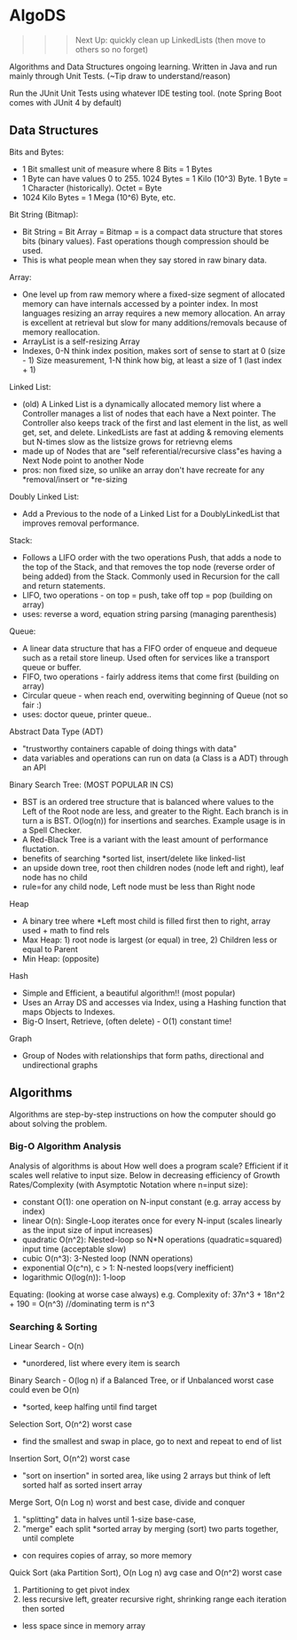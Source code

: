 # AlgoDS
>>>
>>> Next Up: quickly clean up LinkedLists  (then move to others so no forget)
>>>

Algorithms and Data Structures ongoing learning. Written in Java and run mainly through Unit Tests.
(~Tip draw to understand/reason)

Run the JUnit Unit Tests using whatever IDE testing tool. (note Spring Boot comes with JUnit 4 by default)

## Data Structures

Bits and Bytes:
- 1 Bit smallest unit of measure where 8 Bits = 1 Bytes
- 1 Byte can have values 0 to 255. 1024 Bytes = 1 Kilo (10^3) Byte.
  1 Byte = 1 Character (historically). Octet = Byte
- 1024 Kilo Bytes = 1 Mega (10^6) Byte, etc.

Bit String (Bitmap):
- Bit String = Bit Array = Bitmap = is a compact data structure that stores
  bits (binary values). Fast operations though compression should be used.
- This is what people mean when they say stored in raw binary data.

Array:
- One level up from raw memory where a fixed-size segment of allocated memory
  can have internals accessed by a pointer index. In most languages resizing
  an array requires a new memory allocation.
  An array is excellent at retrieval but slow for many additions/removals
  because of memory reallocation.
- ArrayList is a self-resizing Array
- Indexes, 0-N think index position, makes sort of sense to start at 0   (size - 1)
   Size measurement, 1-N think how big, at least a size of 1  (last index + 1)

Linked List:
- (old) A Linked List is a dynamically allocated memory list where a Controller manages a list of nodes that each have
   a Next pointer. The Controller also keeps track of the first and last element in the list, as well get, set, and
   delete. LinkedLists are fast at adding & removing elements but N-times slow as the listsize grows for retrievng elems
- made up of Nodes that are "self referential/recursive class"es having a Next Node point to another Node
- pros: non fixed size, so unlike an array don't have recreate for any *removal/insert or *re-sizing

Doubly Linked List:
- Add a Previous to the node of a Linked List for a DoublyLinkedList that
  improves removal performance.

Stack:
- Follows a LIFO order with the two operations Push, that adds a node to the top
  of the Stack, and that removes the top node (reverse order of being added) from
  the Stack. Commonly used in Recursion for the call and return statements.
- LIFO, two operations - on top = push, take off top = pop (building on array)
- uses: reverse a word, equation string parsing (managing parenthesis)

Queue:
- A linear data structure that has a FIFO order of enqueue and dequeue such as a
 	  retail store lineup. Used often for services like a transport queue or buffer.
- FIFO, two operations - fairly address items that come first (building on array)
- Circular queue - when reach end, overwiting beginning of Queue (not so fair :)
- uses: doctor queue, printer queue..

Abstract Data Type (ADT)
- "trustworthy containers capable of doing things with data"
- data variables and operations can run on data (a Class is a ADT) through an API

Binary Search Tree: (MOST POPULAR IN CS)
- BST is an ordered tree structure that is balanced where values to the Left of
  the Root node are less, and greater to the Right. Each branch is in turn a is
  BST.
  O(log(n)) for insertions and searches. Example usage is in a Spell Checker.
- A Red-Black Tree is a variant with the least amount of performance fluctation.
- benefits of searching *sorted list, insert/delete like linked-list
- an upside down tree, root then children nodes (node left and right), leaf node has no child
- rule=for any child node, Left node must be less than Right node

Heap
- A binary tree where *Left most child is filled first then to right, array used + math to find rels
- Max Heap: 1) root node is largest (or equal) in tree, 2) Children less or equal to Parent
- Min Heap: (opposite)

Hash
- Simple and Efficient, a beautiful algorithm!! (most popular)
- Uses an Array DS and accesses via Index, using a Hashing function that maps Objects to Indexes.
- Big-O Insert, Retrieve, (often delete) - O(1) constant time!

Graph
- Group of Nodes with relationships that form paths, directional and undirectional graphs


## Algorithms

Algorithms are step-by-step instructions on how the computer should go about solving the problem.

### Big-O Algorithm Analysis
Analysis of algorithms is about How well does a program scale? Efficient if it scales well relative to input size.
Below in decreasing efficiency of Growth Rates/Complexity (with Asymptotic Notation where n=input size):
 - constant O(1): one operation on N-input constant (e.g. array access by index)
 - linear O(n): Single-Loop iterates once for every N-input (scales linearly as the input size of input increases)
 - quadratic O(n^2): Nested-loop so N*N operations (quadratic=squared) input time (acceptable slow)
 - cubic O(n^3): 3-Nested loop (N*N*N operations)
 - exponential O(c^n), c > 1: N-nested loops(very inefficient)
 - logarithmic O(log(n)): 1-loop

Equating:  (looking at worse case always)
e.g. Complexity of: 37n^3 + 18n^2 + 190 = O(n^3)  //dominating term is n^3


### Searching & Sorting

 Linear Search - O(n)
 - *unordered, list where every item is search

 Binary Search - O(log n) if a Balanced Tree, or if Unbalanced worst case could even be O(n)
 - *sorted, keep halfing until find target

 Selection Sort, O(n^2) worst case
 - find the smallest and swap in place, go to next and repeat to end of list

 Insertion Sort, O(n^2) worst case
 - "sort on insertion" in sorted area, like using 2 arrays but think of left sorted half as sorted insert array

 Merge Sort, O(n Log n) worst and best case,  divide and conquer
 1) "splitting" data in halves until 1-size base-case,
 2) "merge" each split *sorted array by merging (sort) two parts together, until complete
 - con requires copies of array, so more memory

 Quick Sort (aka Partition Sort), O(n Log n) avg case and O(n^2) worst case
 1) Partitioning to get pivot index
 2) less recursive left, greater recursive right,  shrinking range each iteration then sorted
 + less space since in memory array




